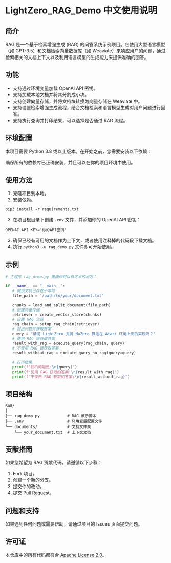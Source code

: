 # LightZero_RAG_Demo 中文使用说明

## 简介

RAG 是一个基于检索增强生成 (RAG) 的问答系统示例项目。它使用大型语言模型（如 GPT-3.5）和文档检索向量数据库（如 Weaviate）来响应用户的问题，通过检索相关的文档上下文以及利用语言模型的生成能力来提供准确的回答。

## 功能

- 支持通过环境变量加载 OpenAI API 密钥。
- 支持加载本地文档并将其分割成小块。
- 支持创建向量存储，并将文档块转换为向量存储在 Weaviate 中。
- 支持设置检索增强生成流程，结合文档检索和语言模型生成对用户问题进行回答。
- 支持执行查询并打印结果，可以选择是否通过 RAG 流程。

## 环境配置

本项目需要 Python 3.8 或以上版本。在开始之前，您需要安装以下依赖：



确保所有的依赖库已正确安装，并且可以在你的项目环境中使用。

## 使用方法

1. 克隆项目到本地。
2. 安装依赖。

```shell
pip3 install -r requirements.txt
```
3. 在项目根目录下创建 `.env` 文件，并添加你的 OpenAI API 密钥：

```
OPENAI_API_KEY='你的API密钥'
```

3. 确保已经有可用的文档作为上下文，或者使用注释掉的代码段下载文档。
4. 执行 `python3 -u rag_demo.py` 文件即可开始使用。

## 示例

```python
# 主程序 rag_demo.py 里面你可以自定义的地方：

if __name__ == "__main__":
   # 假设文档已存在于本地
   file_path = '/path/to/your/document.txt'
   
   chunks = load_and_split_document(file_path)
   # 创建向量存储
   retriever = create_vector_store(chunks)
   # 设置 RAG 流程
   rag_chain = setup_rag_chain(retriever)
   # 提出问题并获取答案
   query = "请问 LightZero 支持 MuZero 算法在 Atari 环境上面的实现吗？"
   # 使用 RAG 链获取答案
   result_with_rag = execute_query(rag_chain, query)
   # 不使用 RAG 链获取答案
   result_without_rag = execute_query_no_rag(query=query)
   
   # 打印结果
   print(f"我的问题是:\n{query}")
   print(f"使用 RAG 获取的答案:\n{result_with_rag}")
   print(f"不使用 RAG 获取的答案:\n{result_without_rag}")
```

## 项目结构

```
RAG/
│
├── rag_demo.py            # RAG 演示脚本
├── .env                   # 环境变量配置文件
└── documents/             # 文档文件夹
    └── your_document.txt  # 上下文文档
```

## 贡献指南

如果您希望为 RAG 贡献代码，请遵循以下步骤：

1. Fork 项目。
2. 创建一个新的分支。
3. 提交你的改动。
4. 提交 Pull Request。

## 问题和支持

如果遇到任何问题或需要帮助，请通过项目的 Issues 页面提交问题。

## 许可证

本仓库中的所有代码都符合 [Apache License 2.0](https://www.apache.org/licenses/LICENSE-2.0)。
